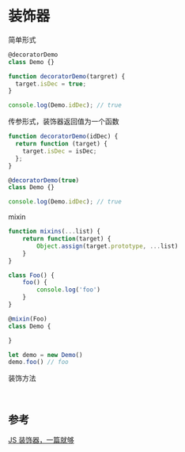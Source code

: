 # 装饰器

简单形式

```js
@decoratorDemo
class Demo {}

function decoratorDemo(targret) {
  target.isDec = true;
}

console.log(Demo.idDec); // true
```

传参形式，装饰器返回值为一个函数

```js
function decoratorDemo(idDec) {
  return function (target) {
    target.isDec = isDec;
  };
}

@decoratorDemo(true)
class Demo {}

console.log(Demo.idDec); // true
```

mixin

```js
function mixins(...list) {
    return function(target) {
        Object.assign(target.prototype, ...list)
    }
}

class Foo() {
    foo() {
        console.log('foo')
    }
}

@mixin(Foo)
class Demo {

}

let demo = new Demo()
demo.foo() // foo
```

装饰方法

```js

```

```js

```

## 参考

[JS 装饰器，一篇就够](https://segmentfault.com/a/1190000014495089)
